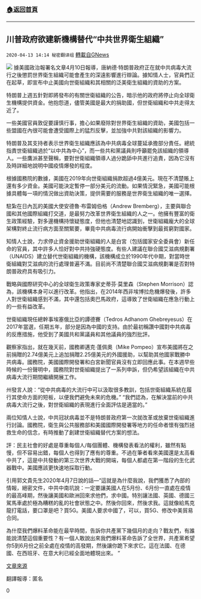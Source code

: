 ###  [:house:返回首頁](https://github.com/ourhimalayas/txt)
---

## 川普政府欲建新機構替代“中共世界衛生組織”
`2020-04-13 14:14 秘密翻译组` [轉載自GNews](https://gnews.org/zh-hant/171590/)

![](https://s3.amazonaws.com/gnews-media-offload/wp-content/uploads/2020/04/13140528/%E5%B7%9D%E6%99%AE%E6%94%BF%E5%BA%9C%E6%AC%B2%E5%BB%BA%E6%96%B0%E6%9C%BA%E6%9E%84.jpg)
據美國政治報署名文章4月10日報導，唐納德·特朗普政府正在就中共病毒大流行之後懲罰世界衛生組織可能會產生的深遠影響進行辯論。據知情人士，官員們正在起草，即宣布中止美國向世衛組織和其相關的泛美衛生組織的資助的方案。

特朗普上週五針對即將發布的有關世衛組織的公告，暗示他的政府將停止向全球衛生機構提供資金。他抱怨道，儘管美國是最大的捐助國，但世衛組織和中共走得太近了。

一些美國官員敦促要謹慎行事，擔心如果廢除對世界衛生組織的資助，美國包括一些盟國在內很可能會遭受國際上的猛烈反擊，並加強中共對該組織的影響力。

特朗普及其支持者表示世界衛生組織應該為中共病毒全球蔓延承擔部分責任。總統指責世衛組織過於“以中共為中心”，而一些共和黨議員則呼籲罷免該組織的領導人。一些鷹派甚至聲稱，要對世衛組織領導人過分跪舔中共進行追責，因為它沒有及時詳細地說明中國疫情爆發的程度。

根據國務院的數據，美國在2019年向世衛組織捐款超過4億美元。現在不清楚賬上還有多少資金。美國可能決定暫停一部分美元的流動。如果情況緊急，美國可能根據具體每一項的情況做出資助決策，提供需要的服務是世界衛生組織的唯一選擇。

駐紮在日內瓦的美國大使安德魯·布雷姆伯格（Andrew Bremberg），主要與聯合國和其他國際組織打交道，是最努力改革世界衛生組織的人之一。他擁有豐富的衛生政策經驗，對多邊機構持懷疑態度，但他也清楚地認識到，世衛組織龐大的全球架構對終止流行病方面至關緊要，畢竟中共病毒流行病開始衝擊到最貧窮對國家。

知情人士說，力求停止資金援助世衛組織的人是白宮（包括國家安全委員會）新任命的官員，其中許多人恰好對中共持強硬態度。有些人建議在聯合國艾滋病規劃署（UNAIDS）建立替代世衛組織的機構，該機構成立於1990年代中期，對當時世衛組織對艾滋病的流行處理普遍不滿。目前尚不清楚聯合國艾滋病規劃署是否對特朗普政府具有吸引力。

戰略與國際研究中心的全球衛生政策專家史蒂芬·莫里森（Stephen Morrison）認為，該機構本身可以進行改革。他指出，在2014年西非埃博拉危機爆發後，許多人對世衛組織感到不滿，其中還包括奧巴馬政府，這導致了世衛組織在應急行動上的一些有益改革。

世衛組織現任總幹事埃塞俄比亞的譚德賽（Tedros Adhanom Ghebreyesus）在2017年當選，任期五年，部分是因為中國的支持。由於最初稱讚中國對中共病毒的反應措施，他受到了美國共和黨議員和其他議員的強烈批評。

觀察家指出，就在幾天前，國務卿邁克·蓬佩奧（Mike Pompeo）宣布美國將在之前捐贈的2.74億美元上追加捐贈2.25億美元的外國援助，以幫助其他國家戰勝中共病毒。國務院，美國國際開發署和白宮新聞官員沒有立即回應此事。在本週早些時候的一份聲明中，國務院對世衛組織提出了一系列申訴，但仍希望該組織在中共病毒大流行期間繼續開展工作。

州發言人說：“從中共病毒的大流行中可以汲取很多教訓，包括世衛組織系統在履行其使命方面的短板，以便我們避免未來的危機。” “我們認為，在解決當前的中共病毒大流行之後，對世衛組織的表現進行全面評估是適當的。”

兩位知情人士說，中共冠狀病毒並不是特朗普政府第一次就改革或放棄世衛組織進行討論。國務院，衛生與公共服務部和美國國際開發署等地方的任命者懷有強烈拯救生命的信念，有時推動了創建世衛組織替代方案的想法。

評：民主社會的好處是尊重每個人/每個團體、機構發表看法的權利，雖然有點慢，但不容易出錯，每個人也得到了應有的尊重。不過在筆者看來美國還是太高看中共了，這是中共發動的第三次世界大戰的開端，每個人都處在第一階段的生化武器戰中。美國應該更快速地採取行動。

引用郭文貴先生2020年4月7日說的話—“這就是為什麼我說，我們獲悉了內部的情報，絕密文件，中共中南坑說：一定要讓美國人在5月份、6月份一直處在疫情的最高峰期，然後讓美國和歐洲回來求他們，求中國。特別讓法國、英國、德國三駕馬車處於極為糟糕的亂的社會狀態之中。然後你回來，然後求我。這就像給馬克龍打電話，要口罩是吧？買5G。美國人要求中國了，可以，買5G、修改中美貿易合同。

為什麼我們爆料革命能在最早時間，告訴你共產黨下幾個月的走向？戰友們，有誰能說清楚這個重要性？有一個人敢說出來我們爆料革命告訴了全世界，共產黨希望你5到6月份之前全處在疫情的高發期，然後讓你跪下來求它。這在法國、在德國、在西班牙、在意大利已經全面地體現出來。 ”

[文章來源](https://www.politico.com/news/2020/04/10/trump-aides-debate-demands-who-179291)

翻譯報導：匿名

0
